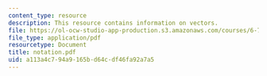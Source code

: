 ```yaml
---
content_type: resource
description: This resource contains information on vectors.
file: https://ol-ocw-studio-app-production.s3.amazonaws.com/courses/6-728-applied-quantum-and-statistical-physics-fall-2006/a113a4c794a9165bd64cdf46fa92a7a5_notation.pdf
file_type: application/pdf
resourcetype: Document
title: notation.pdf
uid: a113a4c7-94a9-165b-d64c-df46fa92a7a5
---
```

